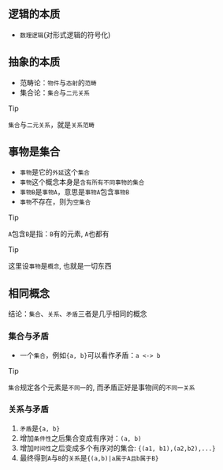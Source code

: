 ## 逻辑的本质

- `数理逻辑`(对形式逻辑的符号化)

## 抽象的本质

- 范畴论：`物件`与`态射`的`范畴`
- 集合论：`集合`与`二元关系`

> [!TIP]
> `集合`与`二元关系`，就是`关系范畴`

## 事物是集合

- `事物`是它的`外延`这个`集合`
- `事物`这个概念本身是`含有所有不同事物的集合`
- `事物B`是`事物A`，意思是`事物A`包含`事物B`
- `事物`不存在，则为`空集合`

> [!TIP]
> `A`包含`B`是指：`B`有的元素, `A`也都有

> [!TIP]
> 这里设`事物`是`概念`, 也就是一切东西

## 相同概念

结论：`集合`、`关系`、`矛盾`三者是几乎相同的概念

### 集合与矛盾

- 一个`集合`，例如`{a, b}`可以看作矛盾：`a <-> b`

> [!TIP]
> `集合`规定各个元素是`不同一`的, 而矛盾正好是事物间的`不同一关系`

### 关系与矛盾

1. `矛盾`是`{a, b}`
2. 增加`条件性`之后集合变成有序对：`(a, b)`
3. 增加`时间性`之后变成多个有序对的集合: `{(a1, b1),(a2,b2),...}`
4. 最终得到`A`与`B`的`关系`是`{(a,b)|a属于A且b属于B}`

